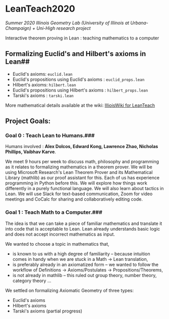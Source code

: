 # LeanTeach2020 #
*Summer 2020 Illinois Geometry Lab (University of Illinois at Urbana-Champaign) + Uni-High research project*

Interactive theorem proving in Lean : teaching mathematics to a computer

## Formalizing Euclid's and Hilbert's axioms in Lean##
- Euclid's axioms: `euclid.lean`
- Euclid's propositions using Euclid's axioms : `euclid_props.lean`
- Hilbert's axioms: `hilbert.lean`
- Euclid's propositions using Hilbert's axioms : `hilbert_props.lean`
- Tarski's axioms : `tarski.lean`

More mathematical details available at the wiki:
[IllioisWiki for LeanTeach](https://wiki.illinois.edu/wiki/display/LT2020) 


## Project Goals: ##

### Goal 0 : Teach Lean to Humans.###
Humans involved : **Alex Dolcos, Edward Kong, Lawrence Zhao, Nicholas
Phillips, Vaibhav Karve**.

We meet 9 hours per week to discuss math, philosophy and programming
as it relates to formalizing mathematics in a theorem prover. We will
be using Microsoft Research's Lean Theorem Prover and its Mathematical
Library (mathlib) as our proof assistant for this. Each of us has
experience programming in Python before this. We will explore how
things work differently in a purely functional language. We will also
learn about tactics in Lean. We will use Slack for text-based
communication, Zoom for video meetings and CoCalc for sharing and
collaboratively editing code.


### Goal 1 : Teach Math to a Computer.###

The idea is that we can take a piece of familiar mathematics and
translate it into code that is acceptable to Lean. Lean already
understands basic logic and does not accept incorrect mathematics as
input.

We wanted to choose a topic in mathematics that,

- is known to us with a high degree of familiarity – because intuition
  comes in handy when we are stuck in a Math → Lean translation,
- is preferably already in an axiomatized form – we wanted to follow
  the workflow of Definitions → Axioms/Postulates →
  Propositions/Theorems,
- is not already in mathlib – this ruled out group theory, number
  theory, category theory ...

We settled on formalizing Axiomatic Geometry of three types:

- Euclid's axioms
- Hilbert's axioms
- Tarski's axioms (partial progress)
